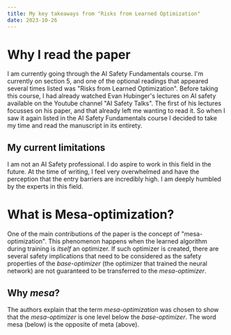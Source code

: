 ```yaml
---
title: My key takeaways from "Risks from Learned Optimization"
date: 2023-10-26
---
```


# Why I read the paper

I am currently going through the AI Safety Fundamentals course. I'm currently on section 5, and one of the optional readings that appeared several times listed was "Risks from Learned Optimization". Before taking this course, I had already watched Evan Hubinger's lectures on AI safety available on the Youtube channel "AI Safety Talks". The first of his lectures focusses on his paper, and that already left me wanting to read it. So when I saw it again listed in the AI Safety Fundamentals course I decided to take my time and read the manuscript in its entirety.

## My current limitations

I am not an AI Safety professional. I do aspire to work in this field in the future. At the time of writing, I feel very overwhelmed and have the perception that the entry barriers are incredibly high. I am deeply humbled by the experts in this field.

# What is Mesa-optimization?

One of the main contributions of the paper is the concept of "mesa-optimization". This phenomenon happens when the learned algorithm during training is *itself* an optimizer. If such optimizer is created, there are several safety implications that need to be considered as the safety properties of the *base-optimizer* (the optimizer that trained the neural network) are not guaranteed to be transferred to the *mesa-optimizer*.

## Why *mesa*?

The authors explain that the term *mesa-optimization* was chosen to show that the *mesa-optimizer* is one level below the *base-optimizer*. The word mesa (below) is the opposite of meta (above).
